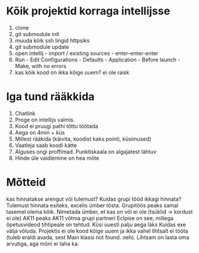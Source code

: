# Kõik projektid korraga intellijsse

1. clone
1. git submodule init
1. muuda kõik ssh lingid httpsiks
1. git submodule update
1. open intellij - import / existing sources - enter-enter-enter
1. Run - Edit Configurations - Defaults - Application - Before launch - Make, with no errors
1. kas kõik kood on ikka kõige uuem? ei ole raisk

# Iga tund rääkkida

1. Chatlink
1. Proge on intellijs valmis.
1. Kood ei pruugi pathi tõttu töötada
1. Aega on 4min + küs
1. Millest rääkida (käivita, koodist kaks pointi, küsimused)
1. Vaatleja saab koodi kätte
1. Alguses ongi proffimad. Punktiskaala on algajatest lähtuv
1. Hinde üle vaidlemine on hea mõte

# Mõtteid

kas hinnatakse arengut või tulemust?
Kuidas grupi tööd ikkagi hinnata?
Tulemust hinnata esiteks, excelis ümber tõsta.
Grupitöös peaks samal tasemel olema kõik.
Nimetada ümber, et kas on või ei ole (tsüklid -> kordust ei ole)
AK11 peaks AK11 võtma grupi partneri
Eclpise on see, millega õpetusvideod tihtipeale on tehtud.
Küsi uuesti palju aega läks
Kuidas exe välja võluda.
Projektis ei ole kood kõige uuem ja ikka vahel lihtsalt ei tööta (tuleb eraldi avada, sest Main klassi not found. oeh). Lihtsam on lasta oma arvutiga, aga mõni ei taha ka.
